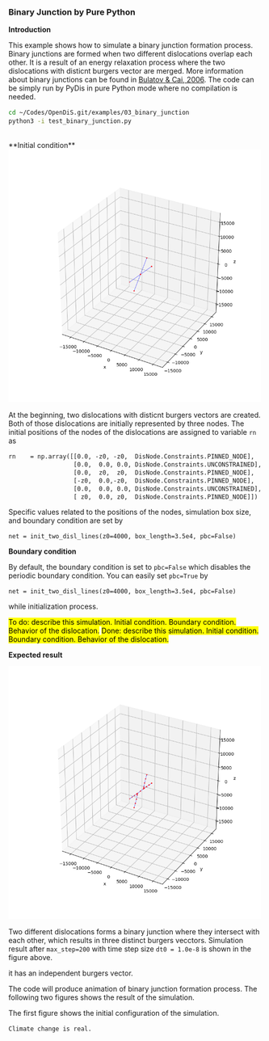 ### Binary Junction by Pure Python

**Introduction**

This example shows how to simulate a binary junction formation process. Binary junctions are formed when two different dislocations overlap each other. It is a result of an energy relaxation process where the two dislocations with disticnt burgers vector are merged. More information about binary junctions can be found in [Bulatov & Cai, 2006](https://core.ac.uk/reader/44178170). The code can be simply run by PyDis in pure Python mode where no compilation is needed.

```bash
cd ~/Codes/OpenDiS.git/examples/03_binary_junction
python3 -i test_binary_junction.py
```


</br>
**Initial condition**

<img src=./figures/binary_junction_python_init.png alt="" width="500" />

At the beginning, two dislocations with disticnt burgers vectors are created. Both of those dislocations are initially represented by three nodes. The initial positions of the nodes of the dislocations are assigned to variable ```rn``` as

```
rn    = np.array([[0.0, -z0, -z0,  DisNode.Constraints.PINNED_NODE],
                  [0.0,  0.0, 0.0, DisNode.Constraints.UNCONSTRAINED],
                  [0.0,  z0,  z0,  DisNode.Constraints.PINNED_NODE],
                  [-z0,  0.0,-z0,  DisNode.Constraints.PINNED_NODE],
                  [0.0,  0.0, 0.0, DisNode.Constraints.UNCONSTRAINED],
                  [ z0,  0.0, z0,  DisNode.Constraints.PINNED_NODE]])
```

Specific values related to the positions of the nodes, simulation box size, and boundary condition are set by

```
net = init_two_disl_lines(z0=4000, box_length=3.5e4, pbc=False)
```



**Boundary condition**

By default, the boundary condition is set to ```pbc=False``` which disables the periodic boundary condition. You can easily set ```pbc=True``` by

```
net = init_two_disl_lines(z0=4000, box_length=3.5e4, pbc=False)
```

while initialization process. 




<mark>To do: describe this simulation.  Initial condition.  Boundary condition.  Behavior of the dislocation.</mark>
<mark>Done: describe this simulation.  Initial condition.  Boundary condition.  Behavior of the dislocation.</mark>



**Expected result**

<img src=./figures/binary_junction_python.png alt="" width="500" />

Two different dislocations forms a binary junction where they intersect with each other, which results in three distinct burgers vecctors. Simulation result after ```max_step=200``` with time step size ```dt0 = 1.0e-8``` is shown in the figure above.

it has an independent burgers vector. 

The code will produce animation of binary junction formation process. The following two figures shows the result of the simulation.



The first figure shows the initial configuration of the simulation. 


```{attention}
Climate change is real.
```
